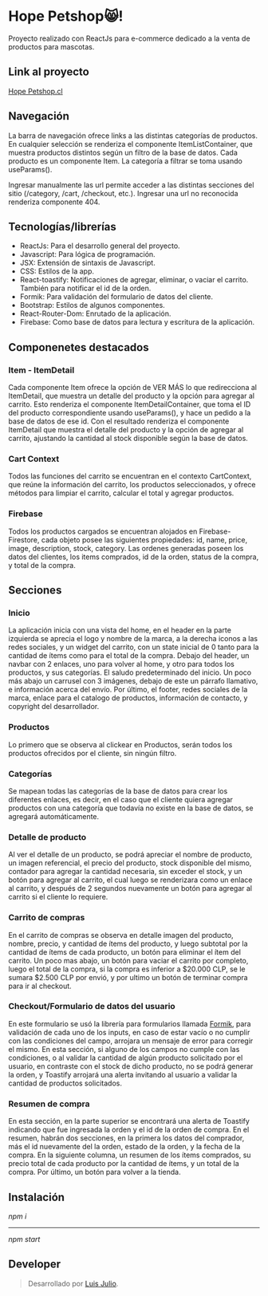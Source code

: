 # Hope Petshop😸!

Proyecto realizado con ReactJs para e-commerce dedicado a la venta de productos para mascotas.


## Link al proyecto

[Hope Petshop.cl](https://luisjulios.github.io/hopepetshop/)

## Navegación

La barra de navegación ofrece links a las distintas categorías de productos. En cualquier selección se renderiza el componente ItemListContainer, que muestra productos distintos según un filtro de la base de datos. Cada producto es un componente Item. La categoría a filtrar se toma usando useParams().

Ingresar manualmente las url permite acceder a las distintas secciones del sitio (/category, /cart, /checkout, etc.). Ingresar una url no reconocida renderiza componente 404.

## Tecnologías/librerías

 - ReactJs: Para el desarrollo general del proyecto.
 - Javascript: Para lógica de programación.
 - JSX: Extensión de sintaxis de Javascript.
 - CSS: Estilos de la app.
 - React-toastify: Notificaciones de agregar, eliminar, o vaciar el carrito. También para notificar el id de la orden.
 - Formik: Para validación del formulario de datos del cliente.
 - Bootstrap: Estilos de algunos componentes.
 - React-Router-Dom: Enrutado de la aplicación.
 - Firebase: Como base de datos para lectura y escritura de la aplicación.

## Componenetes destacados

### Item - ItemDetail
Cada componente Item ofrece la opción de VER MÁS lo que redirecciona al ItemDetail, que muestra un detalle del producto y la opción para agregar al carrito. Esto renderiza el componente ItemDetailContainer, que toma el ID del producto correspondiente usando useParams(), y hace un pedido a la base de datos de ese id. Con el resultado renderiza el componente ItemDetail que muestra el detalle del producto y la opción de agregar al carrito, ajustando la cantidad al stock disponible según la base de datos.
### Cart Context
Todos las funciones del carrito se encuentran en el contexto CartContext, que reúne la información del carrito, los productos seleccionados, y ofrece métodos para limpiar el carrito, calcular el total y agregar productos.
### Firebase
Todos los productos cargados se encuentran alojados en Firebase-Firestore, cada objeto posee las siguientes propiedades: id, name, price, image, description, stock, category.
Las ordenes generadas poseen los datos del clientes, los items comprados, id de la orden, status de la compra, y total de la compra.


## Secciones
### Inicio
La aplicación inicia con una vista del home, en el header en la parte izquierda se aprecia el logo y nombre de la marca, a la derecha iconos a las redes sociales, y un widget del carrito, con un state inicial de 0 tanto para la cantidad de ítems como para el total de la compra.
Debajo del header, un navbar con  2 enlaces, uno para volver al home, y otro para todos los productos, y sus categorías.
El saludo predeterminado del inicio.
Un poco más abajo un carrusel con 3 imágenes, debajo de este un párrafo llamativo, e información acerca del envío.
Por último, el footer, redes sociales de la marca, enlace para el catalogo de productos, información de contacto, y copyright del desarrollador.

### Productos
Lo primero que se observa al clickear en Productos, serán todos los productos ofrecidos por el cliente, sin ningún filtro.
### Categorías
Se mapean todas las categorías de la base de datos para crear los diferentes enlaces, es decir, en el caso que el cliente quiera agregar productos con una categoría que todavía no existe en la base de datos, se agregará automáticamente.

### Detalle de producto
Al ver el detalle de un producto, se podrá apreciar el nombre de producto, un imagen referencial, el precio del producto, stock disponible del mismo, contador para agregar la cantidad necesaria, sin exceder el stock, y un botón para agregar al carrito, el cual luego se renderizara como un enlace al carrito, y después de 2 segundos nuevamente un botón para agregar al carrito si el cliente lo requiere.
### Carrito de compras
En el carrito de compras se observa en detalle imagen del producto, nombre, precio,  y cantidad de ítems del producto, y luego subtotal por la cantidad de ítems de cada producto, un botón para eliminar el ítem del carrito.
Un poco mas abajo, un botón para vaciar el carrito por completo, luego el total de la compra, si la compra es inferior a $20.000 CLP, se le sumara $2.500 CLP por envió, y por ultimo un botón de terminar compra para ir al checkout.
### Checkout/Formulario de datos del usuario
En este formulario se usó la librería para formularios llamada [Formik](https://formik.org/docs/overview), para validación de cada uno de los inputs, en caso de estar vacío o no cumplir con las condiciones del campo, arrojara un mensaje de error para corregir el mismo.
En esta sección, si alguno de los campos no cumple con las condiciones, o al validar la cantidad de algún producto solicitado por el usuario, en contraste con el stock de dicho producto, no se podrá generar la orden, y Toastify arrojará una alerta invitando al usuario a validar la cantidad de productos solicitados.

### Resumen de compra
En esta sección, en la parte superior se encontrará una alerta de Toastify indicando que fue ingresada la orden y el id de la orden de compra.
En el resumen, habrán dos secciones, en la primera los datos del comprador, más el id nuevamente del la orden, estado de la orden, y la fecha de la compra.
En la siguiente columna, un resumen de los ítems comprados, su precio total de cada producto por la cantidad de ítems, y un total de la compra.
Por último, un botón para volver a la tienda.

## Instalación
*npm i*
___
*npm start*


## Developer
> Desarrollado por [Luis Julio](https://www.linkedin.com/in/antsth/).




